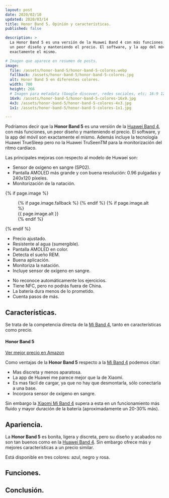 ```yaml
---
layout: post
date: 2020/02/10
updated: 2020/03/14
title: Honor Band 5. Opinión y características.
published: false

description: >
  La Honor Band 5 es una versión de la Huawei Band 4 con más funciones,
  un peor diseño y manteniendo el precio. El software, y la app del móvil son 
  exactamente el mismo.

# Imagen que aparece en resumen de posts.
image: 
  file: /assets/honor-band-5/honor-band-5-colores.webp
  fallback: /assets/honor-band-5/honor-band-5-colores.jpg
  alt: Honor Band 5 en diferentes colores.
  width: 700
  height: 266
  # Imagen para metadata (Google discover, redes sociales, etc; 16:9 1200x675 | 4:3 1200x900, 1100x825 | 1:1 1000x100, 900x900)
  16x9: /assets/honor-band-5/honor-band-5-colores-16x9.jpg
  4x3: /assets/honor-band-5/honor-band-5-colores-4x3.jpg
  1x1: /assets/honor-band-5/honor-band-5-colores-1x1.jpg

---
```


Podríamos decir que la **Honor Band 5** es una versión de la [Huawei Band 4](/huawei-band-4-review.html),
con más funciones, un peor diseño y manteniendo el precio. El software, 
y la app del móvil son exactamente el mismo. Además incluye la tecnología
Huawei TrueSleep pero no la Huawei TruSeenTM para la monitorización del ritmo
cardíaco.

Las principales mejoras con respecto al modelo de Huwaei son:
- Sensor de oxígeno en sangre (SP02).
- Pantalla AMOLED más grande y con buena resolución: 0.96 pulgadas y 240x120 píxeles.
- Monitorización de la natación.



{% if page.image %}
<figure markdown="0">
  <amp-img alt="{{ page.image.alt | default: page.title }}" layout="responsive"
           width="{{ page.image.width }}" height="{{ page.image.height }}" src="{{ page.image.file }}">
    {% if page.image.fallback %}
    <amp-img fallback alt="{{ page.img.alt | default: page.title }}" layout="responsive"
             width="{{ page.image.width }}" height="{{ page.image.height }}" src="{{ page.image.fallback }}">
    </amp-img>
    {% endif %}
  </amp-img>
  {% if page.image.alt %}
    <figcaption>
      {{ page.image.alt }}
    </figcaption>
  {% endif %}
  </figure>
{% endif %}


<div class="cuadro-comparar" markdown="0">
  <ul class="cuadro-comparar__ok">
    <li>Precio ajustado.</li>
    <li>Resistente al agua (sumergible).</li>
    <li>Pantalla AMOLED en color.</li>
    <li>Detecta el sueño REM.</li>
    <li>Buena aplicación.</li>
    <li>Monitoriza la natación.</li>
    <li>Incluye sensor de oxígeno en sangre.</li>
  </ul>
  <ul class="cuadro-comparar__ko">
    <li>No reconoce automáticamente los ejercicios.</li>
    <li>Tiene NFC, pero no podrás fuera de China.</li>
    <li>La batería dura menos de lo prometido.</li>
    <li>Cuenta pasos de más.</li>
  </ul>
</div>


## Características.

Se trata de la competencia directa de la [Mi Band 4](/pulsera-xiaomi-mi-band-4.html),
tanto en características como precio.


<div class="amz-row" markdown="0">
  <div></div>
  <div class="amz-row__img">
    <amp-img alt="Honor Band 5" data-amp-auto-lightbox-disable
        width="100" height="120" layout="responsive"
        src="/assets/amz/honor-band-5-xs.webp">
      <amp-img fallback alt="Honor Band 5" data-amp-auto-lightbox-disable
        width="100" height="120" layout="responsive"
        src="/assets/amz/honor-band-5-xs.jpg">
      </amp-img>
    </amp-img>
  </div>
  <div class="amz-row__btn ">
    <h4>Honor Band 5</h4>
    <a class="btn" target="_blank"
       href="https://amzn.to/38KlGbL">
      Ver mejor precio en Amazon
    </a>
  </div>
  <div></div>
</div>

Como ventajas de la **Honor Band 5** respecto a la [Mi Band 4](/pulsera-xiaomi-mi-band-4.html)
podemos citar:

- Mas discreta y menos aparatosa.
- La app de Huawei me parece mejor que la de Xiaomi.
- Es mas fácil de cargar, ya que no hay que desmontarla, sólo conectarla a una base.
- Incorpora sensor de oxígeno en sangre.


Sin embargo la [Xiaomi Mi Band 4](/pulsera-xiaomi-mi-band-4.html) supera a esta
en un funcionamiento más fluido y mayor duración de la
batería (aproximadamente un 20-30% más).


## Apariencia.

La **Honor Band 5** es bonita, ligera y discreta, pero su diseño y acabados no son tan
buenos como en la [Huawei Band 4](/huawei-band-4-review.html). Sin embargo ofrece
más y mejores características a un precio similar.

Está disponible en tres colores: azul, negro y rosa.


## Funciones.

## Conclusión.